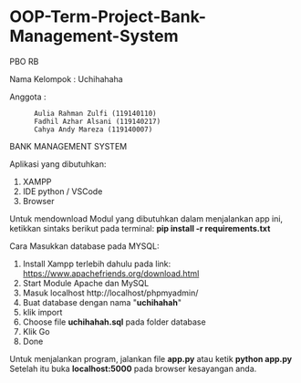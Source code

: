 # OOP-Term-Project-Bank-Management-System

PBO RB 

Nama Kelompok : Uchihahaha

Anggota : 

          Aulia Rahman Zulfi (119140110)
          Fadhil Azhar Alsani (119140217)
          Cahya Andy Mareza (119140007)

 
BANK MANAGEMENT SYSTEM

Aplikasi yang dibutuhkan:
1. XAMPP
2. IDE python / VSCode
3. Browser

Untuk mendownload Modul yang dibutuhkan dalam menjalankan app ini, ketikkan sintaks berikut pada terminal: 
**pip install -r requirements.txt**

Cara Masukkan database pada MYSQL:
1. Install Xampp terlebih dahulu pada link: https://www.apachefriends.org/download.html
2. Start Module Apache dan MySQL
3. Masuk localhost http://localhost/phpmyadmin/
4. Buat database dengan nama "**uchihahah**"
5. klik import
6. Choose file **uchihahah.sql** pada folder database
7. Klik Go
8. Done

Untuk menjalankan program, jalankan file **app.py** atau ketik **python app.py**
Setelah itu buka **localhost:5000** pada browser kesayangan anda.
